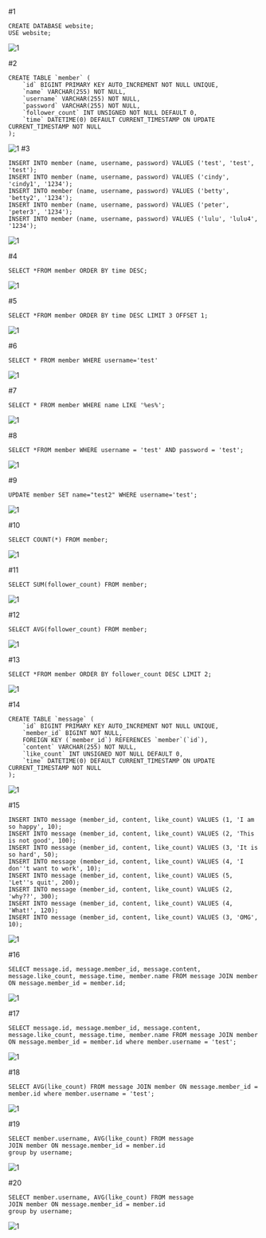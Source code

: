 #1
```
CREATE DATABASE website; 
USE website;
```
![1](https://raw.githubusercontent.com/betty791118/wehelp_stage1/main/week5/create%20db_again.png)

#2
```
CREATE TABLE `member` (
    `id` BIGINT PRIMARY KEY AUTO_INCREMENT NOT NULL UNIQUE,
    `name` VARCHAR(255) NOT NULL,
    `username` VARCHAR(255) NOT NULL,
    `password` VARCHAR(255) NOT NULL,
    `follower_count` INT UNSIGNED NOT NULL DEFAULT 0,
    `time` DATETIME(0) DEFAULT CURRENT_TIMESTAMP ON UPDATE CURRENT_TIMESTAMP NOT NULL
);
```
![1](https://raw.githubusercontent.com/betty791118/wehelp_stage1/main/week5/2.png)
#3
```
INSERT INTO member (name, username, password) VALUES ('test', 'test', 'test');
INSERT INTO member (name, username, password) VALUES ('cindy', 'cindy1', '1234');
INSERT INTO member (name, username, password) VALUES ('betty', 'betty2', '1234');
INSERT INTO member (name, username, password) VALUES ('peter', 'peter3', '1234');
INSERT INTO member (name, username, password) VALUES ('lulu', 'lulu4', '1234');
```
![1](https://raw.githubusercontent.com/betty791118/wehelp_stage1/main/week5/3.png)

#4
```
SELECT *FROM member ORDER BY time DESC;
```
![1](https://raw.githubusercontent.com/betty791118/wehelp_stage1/main/week5/4.png)

#5
```
SELECT *FROM member ORDER BY time DESC LIMIT 3 OFFSET 1;
```
![1](https://raw.githubusercontent.com/betty791118/wehelp_stage1/main/week5/5.png)

#6
```
SELECT * FROM member WHERE username='test'
```
![1](https://raw.githubusercontent.com/betty791118/wehelp_stage1/main/week5/6.png)

#7
```
SELECT * FROM member WHERE name LIKE '%es%';
```
![1](https://raw.githubusercontent.com/betty791118/wehelp_stage1/main/week5/7.png)

#8
```
SELECT *FROM member WHERE username = 'test' AND password = 'test';
```
![1](https://raw.githubusercontent.com/betty791118/wehelp_stage1/main/week5/8.png)

#9
```
UPDATE member SET name="test2" WHERE username='test';
```
![1](https://raw.githubusercontent.com/betty791118/wehelp_stage1/main/week5/9.png)

#10
```
SELECT COUNT(*) FROM member;
```
![1](https://raw.githubusercontent.com/betty791118/wehelp_stage1/main/week5/10.png)

#11
```
SELECT SUM(follower_count) FROM member;
```
![1](https://raw.githubusercontent.com/betty791118/wehelp_stage1/main/week5/11.png)

#12
```
SELECT AVG(follower_count) FROM member;
```
![1](https://raw.githubusercontent.com/betty791118/wehelp_stage1/main/week5/12.png)

#13
```
SELECT *FROM member ORDER BY follower_count DESC LIMIT 2;
```
![1](https://raw.githubusercontent.com/betty791118/wehelp_stage1/main/week5/13.png)

#14
```
CREATE TABLE `message` (
    `id` BIGINT PRIMARY KEY AUTO_INCREMENT NOT NULL UNIQUE,
    `member_id` BIGINT NOT NULL,
    FOREIGN KEY (`member_id`) REFERENCES `member`(`id`),
    `content` VARCHAR(255) NOT NULL,
    `like_count` INT UNSIGNED NOT NULL DEFAULT 0,
    `time` DATETIME(0) DEFAULT CURRENT_TIMESTAMP ON UPDATE CURRENT_TIMESTAMP NOT NULL
);
```
![1](https://raw.githubusercontent.com/betty791118/wehelp_stage1/main/week5/14.png)

#15
```
INSERT INTO message (member_id, content, like_count) VALUES (1, 'I am so happy', 10);
INSERT INTO message (member_id, content, like_count) VALUES (2, 'This is not good', 100);
INSERT INTO message (member_id, content, like_count) VALUES (3, 'It is so hard', 50);
INSERT INTO message (member_id, content, like_count) VALUES (4, 'I don''t want to work', 10);
INSERT INTO message (member_id, content, like_count) VALUES (5, 'Let''s quit', 200);
INSERT INTO message (member_id, content, like_count) VALUES (2, 'why??', 300);
INSERT INTO message (member_id, content, like_count) VALUES (4, 'What!', 120);
INSERT INTO message (member_id, content, like_count) VALUES (3, 'OMG', 10);
```
![1](https://raw.githubusercontent.com/betty791118/wehelp_stage1/main/week5/15_2.png)

#16
```
SELECT message.id, message.member_id, message.content, message.like_count, message.time, member.name FROM message JOIN member ON message.member_id = member.id;
```
![1](https://raw.githubusercontent.com/betty791118/wehelp_stage1/main/week5/16_2.png)

#17
```
SELECT message.id, message.member_id, message.content, message.like_count, message.time, member.name FROM message JOIN member ON message.member_id = member.id where member.username = 'test';
```
![1](https://raw.githubusercontent.com/betty791118/wehelp_stage1/main/week5/17_2.png)

#18
```
SELECT AVG(like_count) FROM message JOIN member ON message.member_id = member.id where member.username = 'test';
```
![1](https://raw.githubusercontent.com/betty791118/wehelp_stage1/main/week5/17_2.png)


#19
```
SELECT member.username, AVG(like_count) FROM message 
JOIN member ON message.member_id = member.id 
group by username;
```
![1](https://raw.githubusercontent.com/betty791118/wehelp_stage1/main/week5/18.png)


#20
```
SELECT member.username, AVG(like_count) FROM message 
JOIN member ON message.member_id = member.id 
group by username;
```
![1](https://raw.githubusercontent.com/betty791118/wehelp_stage1/main/week5/19png)
